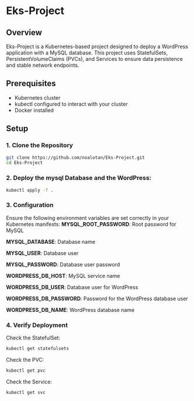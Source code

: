 # Eks-Project

## Overview
Eks-Project is a Kubernetes-based project designed to deploy a WordPress application with a MySQL database. This project uses StatefulSets, PersistentVolumeClaims (PVCs), and Services to ensure data persistence and stable network endpoints.

## Prerequisites
- Kubernetes cluster
- kubectl configured to interact with your cluster
- Docker installed

## Setup

### 1. Clone the Repository
```sh
git clone https://github.com/noalotan/Eks-Project.git
cd Eks-Project
```
### 2. Deploy the mysql Database and the WordPress:

```sh
kubectl apply -f .
```

### 3. Configuration
Ensure the following environment variables are set correctly in your Kubernetes manifests:
__MYSQL_ROOT_PASSWORD__: Root password for MySQL

__MYSQL_DATABASE__: Database name

__MYSQL_USER__: Database user

__MYSQL_PASSWORD__: Database user password

__WORDPRESS_DB_HOST__: MySQL service name

__WORDPRESS_DB_USER__: Database user for WordPress

__WORDPRESS_DB_PASSWORD__: Password for the WordPress database user

__WORDPRESS_DB_NAME__: WordPress database name

### 4. Verify Deployment
Check the StatefulSet:
```sh
kubectl get statefulsets
```

Check the PVC:
```sh
kubectl get pvc
```

Check the Service:
```sh
kubectl get svc
```

